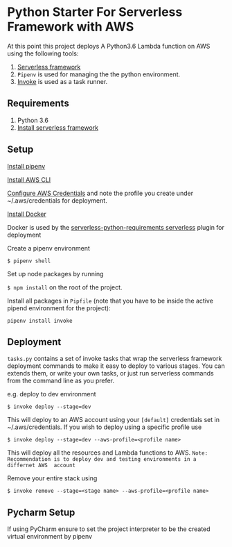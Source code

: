 # Python Starter For Serverless Framework with AWS

At this point this project deploys A Python3.6 Lambda function on AWS using the following tools:

1. [Serverless framework](https://serverless.com/)
2. `Pipenv` is used for managing the the python environment.
3. [Invoke](http://www.pyinvoke.org/) is used as a task runner.
 

## Requirements

1. Python 3.6
2. [Install serverless framework](https://serverless.com/framework/docs/getting-started/)

## Setup

[Install pipenv](https://pipenv-fork.readthedocs.io/en/latest/)


[Install AWS CLI](https://aws.amazon.com/cli/)

[Configure AWS Credentials](https://docs.aws.amazon.com/cli/latest/userguide/cli-configure-files.html) and 
note the profile you create under ~/.aws/credentials for deployment. 


[Install Docker](https://docs.docker.com/v17.12/docker-for-mac/)

Docker is used by the [serverless-python-requirements serverless](https://github.com/UnitedIncome/serverless-python-requirements) 
plugin for deployment


Create a pipenv environment

`$ pipenv shell`

Set up node packages by running

`$ npm install` on the root of the project.

Install all packages in `Pipfile` (note that you have to be inside the active pipend environment for the project):

`pipenv install invoke`

## Deployment

`tasks.py` contains a set of invoke tasks that wrap the serverless 
framework deployment commands to make it easy to deploy to various stages.
You can extends them, or write your own tasks, or just run serverless
commands from the command line as you prefer. 

e.g. deploy to dev environment

`$ invoke deploy --stage=dev` 

This will deploy to an AWS account using your `[default]`
credentials set in ~/.aws/credentials. If you wish to deploy using a specific profile
use

`$ invoke deploy --stage=dev --aws-profile=<profile name>`

This will deploy all the resources and Lambda functions to AWS.
`Note: Recommendation is to deploy dev and testing environments in a differnet AWS 
account`

Remove your entire stack using

`$ invoke remove --stage=<stage name> --aws-profile=<profile name>`

## Pycharm Setup

If using PyCharm ensure to set the project interpreter to be 
the created virtual environment by pipenv


 